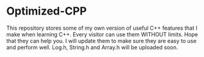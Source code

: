 # Optimized-CPP
This repository stores some of my own version of useful C++ features that I make when learning C++. Every visitor can use them WITHOUT limits. Hope that they can help you. I will update them to make sure they are easy to use and perform well.
Log.h, String.h and Array.h will be uploaded soon.
